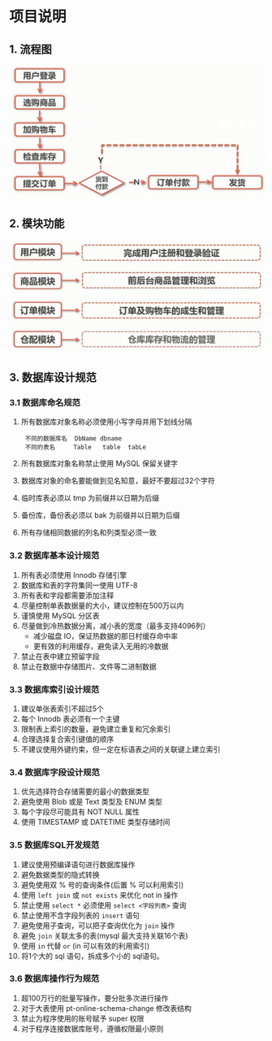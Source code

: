 # 项目说明

## 1. 流程图

![iamge](images/01.png)

## 2. 模块功能

![iamge](images/02.png)

## 3. 数据库设计规范

### 3.1 数据库命名规范

1. 所有数据库对象名称必须使用小写字母并用下划线分隔

        不同的数据库名  DbName dbname
        不同的表名     Table   table  tabLe
2. 所有数据库对象名称禁止使用 MySQL 保留关键字
3. 数据库对象的命名要能做到见名知意，最好不要超过32个字符
4. 临时库表必须以 tmp 为前缀并以日期为后缀
5. 备份库，备份表必须以 bak 为前缀并以日期为后缀
6. 所有存储相同数据的列名和列类型必须一致

### 3.2 数据库基本设计规范

1. 所有表必须使用 Innodb 存储引擎
2. 数据库和表的字符集同一使用 UTF-8
3. 所有表和字段都需要添加注释
4. 尽量控制单表数据量的大小，建议控制在500万以内
5. 谨慎使用 MySQL 分区表
6. 尽量做到冷热数据分离，减小表的宽度（最多支持4096列）
    - 减少磁盘 IO，保证热数据的那日村缓存命中率
    - 更有效的利用缓存，避免读入无用的冷数据
7. 禁止在表中建立预留字段
8. 禁止在数据中存储图片、文件等二进制数据

### 3.3 数据库索引设计规范

1. 建议单张表索引不超过5个
2. 每个 Innodb 表必须有一个主键
3. 限制表上索引的数量，避免建立重复和冗余索引
4. 合理选择复合索引键值的顺序
5. 不建议使用外键约束，但一定在标语表之间的关联键上建立索引

### 3.4 数据库字段设计规范

1. 优先选择符合存储需要的最小的数据类型
2. 避免使用 Blob 或是 Text 类型及 ENUM 类型
3. 每个字段尽可能具有 NOT NULL 属性
4. 使用 TIMESTAMP 或 DATETIME 类型存储时间

### 3.5 数据库SQL开发规范

1. 建议使用预编译语句进行数据库操作
2. 避免数据类型的隐式转换
3. 避免使用双 % 号的查询条件(后置 % 可以利用索引)
4. 使用 `left join` 或 `not exists` 来优化 not in 操作
5. 禁止使用 `select *` 必须使用 `select <字段列表>` 查询
6. 禁止使用不含字段列表的 `insert` 语句
7. 避免使用子查询，可以把子查询优化为 `join` 操作
8. 避免 `join` 关联太多的表(mysql 最大支持关联16个表)
9. 使用 `in` 代替 `or` (in 可以有效的利用索引)
10. 将1个大的 sql 语句，拆成多个小的 sql语句。

### 3.6 数据库操作行为规范

1. 超100万行的批量写操作，要分批多次进行操作
2. 对于大表使用 pt-online-schema-change 修改表结构
3. 禁止为程序使用的账号赋予 super 权限
4. 对于程序连接数据库账号，遵循权限最小原则
